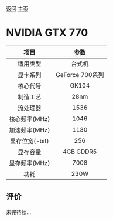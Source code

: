 [返回](../../)  [主页](../../../../)
# NVIDIA GTX 770

| 项目 | 参数 |
| :------: | :------: |
|适用类型 | 台式机|
|显卡系列| GeForce 700系列|
|核心代号| GK104 |
|制造工艺| 28nm |
|流处理器| 1536 |
|核心频率(MHz)| 1046 |
|加速频率(MHz)|1130 |
|显存位宽(-bit)| 256 |
|显存容量| 4GB GDDR5 |
|显存频率(MHz)| 7008 |
|功耗|230W |

## 评价

 未完待续...